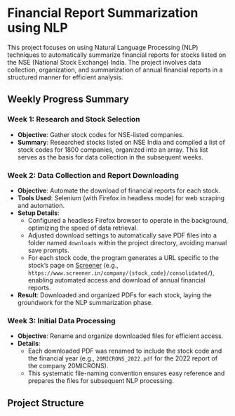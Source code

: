 # Financial Report Summarization using NLP

This project focuses on using Natural Language Processing (NLP) techniques to automatically summarize financial reports for stocks listed on the NSE (National Stock Exchange) India. The project involves data collection, organization, and summarization of annual financial reports in a structured manner for efficient analysis.

## Weekly Progress Summary

### Week 1: Research and Stock Selection
- **Objective**: Gather stock codes for NSE-listed companies.
- **Summary**: Researched stocks listed on NSE India and compiled a list of stock codes for 1800 companies, organized into an array. This list serves as the basis for data collection in the subsequent weeks.

### Week 2: Data Collection and Report Downloading
- **Objective**: Automate the download of financial reports for each stock.
- **Tools Used**: Selenium (with Firefox in headless mode) for web scraping and automation.
- **Setup Details**:
  - Configured a headless Firefox browser to operate in the background, optimizing the speed of data retrieval.
  - Adjusted download settings to automatically save PDF files into a folder named `downloads` within the project directory, avoiding manual save prompts.
  - For each stock code, the program generates a URL specific to the stock’s page on [Screener](https://www.screener.in/) (e.g., `https://www.screener.in/company/{stock_code}/consolidated/`), enabling automated access and download of annual financial reports.
- **Result**: Downloaded and organized PDFs for each stock, laying the groundwork for the NLP summarization phase.

### Week 3: Initial Data Processing
- **Objective**: Rename and organize downloaded files for efficient access.
- **Details**:
  - Each downloaded PDF was renamed to include the stock code and the financial year (e.g., `20MICRONS_2022.pdf` for the 2022 report of the company 20MICRONS).
  - This systematic file-naming convention ensures easy reference and prepares the files for subsequent NLP processing.

## Project Structure
